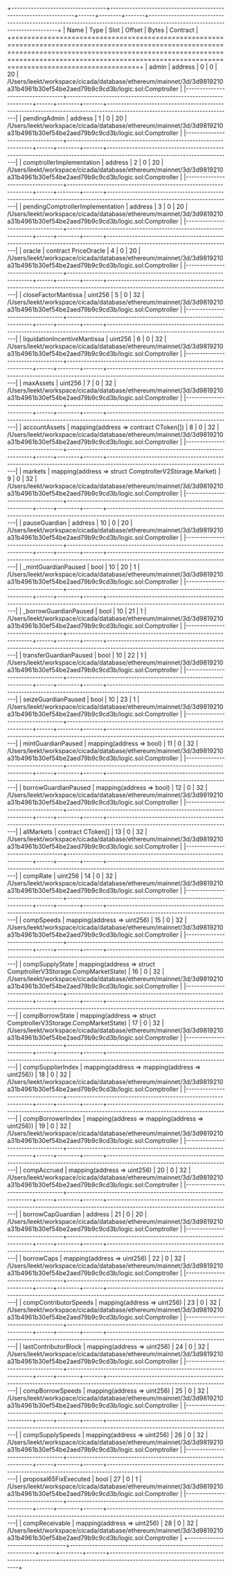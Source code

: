 +----------------------------------+-----------------------------------------------------------------+------+--------+-------+---------------------------------------------------------------------------------------------------------------------------+
| Name                             | Type                                                            | Slot | Offset | Bytes | Contract                                                                                                                  |
+========================================================================================================================================================================================================================================================+
| admin                            | address                                                         | 0    | 0      | 20    | /Users/leekt/workspace/cicada/database/ethereum/mainnet/3d/3d9819210a31b4961b30ef54be2aed79b9c9cd3b/logic.sol:Comptroller |
|----------------------------------+-----------------------------------------------------------------+------+--------+-------+---------------------------------------------------------------------------------------------------------------------------|
| pendingAdmin                     | address                                                         | 1    | 0      | 20    | /Users/leekt/workspace/cicada/database/ethereum/mainnet/3d/3d9819210a31b4961b30ef54be2aed79b9c9cd3b/logic.sol:Comptroller |
|----------------------------------+-----------------------------------------------------------------+------+--------+-------+---------------------------------------------------------------------------------------------------------------------------|
| comptrollerImplementation        | address                                                         | 2    | 0      | 20    | /Users/leekt/workspace/cicada/database/ethereum/mainnet/3d/3d9819210a31b4961b30ef54be2aed79b9c9cd3b/logic.sol:Comptroller |
|----------------------------------+-----------------------------------------------------------------+------+--------+-------+---------------------------------------------------------------------------------------------------------------------------|
| pendingComptrollerImplementation | address                                                         | 3    | 0      | 20    | /Users/leekt/workspace/cicada/database/ethereum/mainnet/3d/3d9819210a31b4961b30ef54be2aed79b9c9cd3b/logic.sol:Comptroller |
|----------------------------------+-----------------------------------------------------------------+------+--------+-------+---------------------------------------------------------------------------------------------------------------------------|
| oracle                           | contract PriceOracle                                            | 4    | 0      | 20    | /Users/leekt/workspace/cicada/database/ethereum/mainnet/3d/3d9819210a31b4961b30ef54be2aed79b9c9cd3b/logic.sol:Comptroller |
|----------------------------------+-----------------------------------------------------------------+------+--------+-------+---------------------------------------------------------------------------------------------------------------------------|
| closeFactorMantissa              | uint256                                                         | 5    | 0      | 32    | /Users/leekt/workspace/cicada/database/ethereum/mainnet/3d/3d9819210a31b4961b30ef54be2aed79b9c9cd3b/logic.sol:Comptroller |
|----------------------------------+-----------------------------------------------------------------+------+--------+-------+---------------------------------------------------------------------------------------------------------------------------|
| liquidationIncentiveMantissa     | uint256                                                         | 6    | 0      | 32    | /Users/leekt/workspace/cicada/database/ethereum/mainnet/3d/3d9819210a31b4961b30ef54be2aed79b9c9cd3b/logic.sol:Comptroller |
|----------------------------------+-----------------------------------------------------------------+------+--------+-------+---------------------------------------------------------------------------------------------------------------------------|
| maxAssets                        | uint256                                                         | 7    | 0      | 32    | /Users/leekt/workspace/cicada/database/ethereum/mainnet/3d/3d9819210a31b4961b30ef54be2aed79b9c9cd3b/logic.sol:Comptroller |
|----------------------------------+-----------------------------------------------------------------+------+--------+-------+---------------------------------------------------------------------------------------------------------------------------|
| accountAssets                    | mapping(address => contract CToken[])                           | 8    | 0      | 32    | /Users/leekt/workspace/cicada/database/ethereum/mainnet/3d/3d9819210a31b4961b30ef54be2aed79b9c9cd3b/logic.sol:Comptroller |
|----------------------------------+-----------------------------------------------------------------+------+--------+-------+---------------------------------------------------------------------------------------------------------------------------|
| markets                          | mapping(address => struct ComptrollerV2Storage.Market)          | 9    | 0      | 32    | /Users/leekt/workspace/cicada/database/ethereum/mainnet/3d/3d9819210a31b4961b30ef54be2aed79b9c9cd3b/logic.sol:Comptroller |
|----------------------------------+-----------------------------------------------------------------+------+--------+-------+---------------------------------------------------------------------------------------------------------------------------|
| pauseGuardian                    | address                                                         | 10   | 0      | 20    | /Users/leekt/workspace/cicada/database/ethereum/mainnet/3d/3d9819210a31b4961b30ef54be2aed79b9c9cd3b/logic.sol:Comptroller |
|----------------------------------+-----------------------------------------------------------------+------+--------+-------+---------------------------------------------------------------------------------------------------------------------------|
| _mintGuardianPaused              | bool                                                            | 10   | 20     | 1     | /Users/leekt/workspace/cicada/database/ethereum/mainnet/3d/3d9819210a31b4961b30ef54be2aed79b9c9cd3b/logic.sol:Comptroller |
|----------------------------------+-----------------------------------------------------------------+------+--------+-------+---------------------------------------------------------------------------------------------------------------------------|
| _borrowGuardianPaused            | bool                                                            | 10   | 21     | 1     | /Users/leekt/workspace/cicada/database/ethereum/mainnet/3d/3d9819210a31b4961b30ef54be2aed79b9c9cd3b/logic.sol:Comptroller |
|----------------------------------+-----------------------------------------------------------------+------+--------+-------+---------------------------------------------------------------------------------------------------------------------------|
| transferGuardianPaused           | bool                                                            | 10   | 22     | 1     | /Users/leekt/workspace/cicada/database/ethereum/mainnet/3d/3d9819210a31b4961b30ef54be2aed79b9c9cd3b/logic.sol:Comptroller |
|----------------------------------+-----------------------------------------------------------------+------+--------+-------+---------------------------------------------------------------------------------------------------------------------------|
| seizeGuardianPaused              | bool                                                            | 10   | 23     | 1     | /Users/leekt/workspace/cicada/database/ethereum/mainnet/3d/3d9819210a31b4961b30ef54be2aed79b9c9cd3b/logic.sol:Comptroller |
|----------------------------------+-----------------------------------------------------------------+------+--------+-------+---------------------------------------------------------------------------------------------------------------------------|
| mintGuardianPaused               | mapping(address => bool)                                        | 11   | 0      | 32    | /Users/leekt/workspace/cicada/database/ethereum/mainnet/3d/3d9819210a31b4961b30ef54be2aed79b9c9cd3b/logic.sol:Comptroller |
|----------------------------------+-----------------------------------------------------------------+------+--------+-------+---------------------------------------------------------------------------------------------------------------------------|
| borrowGuardianPaused             | mapping(address => bool)                                        | 12   | 0      | 32    | /Users/leekt/workspace/cicada/database/ethereum/mainnet/3d/3d9819210a31b4961b30ef54be2aed79b9c9cd3b/logic.sol:Comptroller |
|----------------------------------+-----------------------------------------------------------------+------+--------+-------+---------------------------------------------------------------------------------------------------------------------------|
| allMarkets                       | contract CToken[]                                               | 13   | 0      | 32    | /Users/leekt/workspace/cicada/database/ethereum/mainnet/3d/3d9819210a31b4961b30ef54be2aed79b9c9cd3b/logic.sol:Comptroller |
|----------------------------------+-----------------------------------------------------------------+------+--------+-------+---------------------------------------------------------------------------------------------------------------------------|
| compRate                         | uint256                                                         | 14   | 0      | 32    | /Users/leekt/workspace/cicada/database/ethereum/mainnet/3d/3d9819210a31b4961b30ef54be2aed79b9c9cd3b/logic.sol:Comptroller |
|----------------------------------+-----------------------------------------------------------------+------+--------+-------+---------------------------------------------------------------------------------------------------------------------------|
| compSpeeds                       | mapping(address => uint256)                                     | 15   | 0      | 32    | /Users/leekt/workspace/cicada/database/ethereum/mainnet/3d/3d9819210a31b4961b30ef54be2aed79b9c9cd3b/logic.sol:Comptroller |
|----------------------------------+-----------------------------------------------------------------+------+--------+-------+---------------------------------------------------------------------------------------------------------------------------|
| compSupplyState                  | mapping(address => struct ComptrollerV3Storage.CompMarketState) | 16   | 0      | 32    | /Users/leekt/workspace/cicada/database/ethereum/mainnet/3d/3d9819210a31b4961b30ef54be2aed79b9c9cd3b/logic.sol:Comptroller |
|----------------------------------+-----------------------------------------------------------------+------+--------+-------+---------------------------------------------------------------------------------------------------------------------------|
| compBorrowState                  | mapping(address => struct ComptrollerV3Storage.CompMarketState) | 17   | 0      | 32    | /Users/leekt/workspace/cicada/database/ethereum/mainnet/3d/3d9819210a31b4961b30ef54be2aed79b9c9cd3b/logic.sol:Comptroller |
|----------------------------------+-----------------------------------------------------------------+------+--------+-------+---------------------------------------------------------------------------------------------------------------------------|
| compSupplierIndex                | mapping(address => mapping(address => uint256))                 | 18   | 0      | 32    | /Users/leekt/workspace/cicada/database/ethereum/mainnet/3d/3d9819210a31b4961b30ef54be2aed79b9c9cd3b/logic.sol:Comptroller |
|----------------------------------+-----------------------------------------------------------------+------+--------+-------+---------------------------------------------------------------------------------------------------------------------------|
| compBorrowerIndex                | mapping(address => mapping(address => uint256))                 | 19   | 0      | 32    | /Users/leekt/workspace/cicada/database/ethereum/mainnet/3d/3d9819210a31b4961b30ef54be2aed79b9c9cd3b/logic.sol:Comptroller |
|----------------------------------+-----------------------------------------------------------------+------+--------+-------+---------------------------------------------------------------------------------------------------------------------------|
| compAccrued                      | mapping(address => uint256)                                     | 20   | 0      | 32    | /Users/leekt/workspace/cicada/database/ethereum/mainnet/3d/3d9819210a31b4961b30ef54be2aed79b9c9cd3b/logic.sol:Comptroller |
|----------------------------------+-----------------------------------------------------------------+------+--------+-------+---------------------------------------------------------------------------------------------------------------------------|
| borrowCapGuardian                | address                                                         | 21   | 0      | 20    | /Users/leekt/workspace/cicada/database/ethereum/mainnet/3d/3d9819210a31b4961b30ef54be2aed79b9c9cd3b/logic.sol:Comptroller |
|----------------------------------+-----------------------------------------------------------------+------+--------+-------+---------------------------------------------------------------------------------------------------------------------------|
| borrowCaps                       | mapping(address => uint256)                                     | 22   | 0      | 32    | /Users/leekt/workspace/cicada/database/ethereum/mainnet/3d/3d9819210a31b4961b30ef54be2aed79b9c9cd3b/logic.sol:Comptroller |
|----------------------------------+-----------------------------------------------------------------+------+--------+-------+---------------------------------------------------------------------------------------------------------------------------|
| compContributorSpeeds            | mapping(address => uint256)                                     | 23   | 0      | 32    | /Users/leekt/workspace/cicada/database/ethereum/mainnet/3d/3d9819210a31b4961b30ef54be2aed79b9c9cd3b/logic.sol:Comptroller |
|----------------------------------+-----------------------------------------------------------------+------+--------+-------+---------------------------------------------------------------------------------------------------------------------------|
| lastContributorBlock             | mapping(address => uint256)                                     | 24   | 0      | 32    | /Users/leekt/workspace/cicada/database/ethereum/mainnet/3d/3d9819210a31b4961b30ef54be2aed79b9c9cd3b/logic.sol:Comptroller |
|----------------------------------+-----------------------------------------------------------------+------+--------+-------+---------------------------------------------------------------------------------------------------------------------------|
| compBorrowSpeeds                 | mapping(address => uint256)                                     | 25   | 0      | 32    | /Users/leekt/workspace/cicada/database/ethereum/mainnet/3d/3d9819210a31b4961b30ef54be2aed79b9c9cd3b/logic.sol:Comptroller |
|----------------------------------+-----------------------------------------------------------------+------+--------+-------+---------------------------------------------------------------------------------------------------------------------------|
| compSupplySpeeds                 | mapping(address => uint256)                                     | 26   | 0      | 32    | /Users/leekt/workspace/cicada/database/ethereum/mainnet/3d/3d9819210a31b4961b30ef54be2aed79b9c9cd3b/logic.sol:Comptroller |
|----------------------------------+-----------------------------------------------------------------+------+--------+-------+---------------------------------------------------------------------------------------------------------------------------|
| proposal65FixExecuted            | bool                                                            | 27   | 0      | 1     | /Users/leekt/workspace/cicada/database/ethereum/mainnet/3d/3d9819210a31b4961b30ef54be2aed79b9c9cd3b/logic.sol:Comptroller |
|----------------------------------+-----------------------------------------------------------------+------+--------+-------+---------------------------------------------------------------------------------------------------------------------------|
| compReceivable                   | mapping(address => uint256)                                     | 28   | 0      | 32    | /Users/leekt/workspace/cicada/database/ethereum/mainnet/3d/3d9819210a31b4961b30ef54be2aed79b9c9cd3b/logic.sol:Comptroller |
+----------------------------------+-----------------------------------------------------------------+------+--------+-------+---------------------------------------------------------------------------------------------------------------------------+
